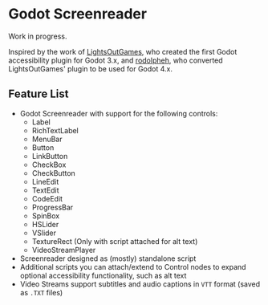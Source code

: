 # Godot Screenreader

Work in progress.

Inspired by the work of [LightsOutGames](https://github.com/lightsoutgames/godot-accessibility), who created the first Godot accessibility plugin for Godot 3.x, and [rodolpheh](https://github.com/rodolpheh/godot-accessibility), who converted LightsOutGames' plugin to be used for Godot 4.x.

## Feature List

- Godot Screenreader with support for the following controls:
    - Label
    - RichTextLabel
    - MenuBar
    - Button
    - LinkButton
    - CheckBox
    - CheckButton
    - LineEdit
    - TextEdit
    - CodeEdit
    - ProgressBar
    - SpinBox
    - HSLider
    - VSlider
    - TextureRect (Only with script attached for alt text)
    - VideoStreamPlayer
- Screenreader designed as (mostly) standalone script
- Additional scripts you can attach/extend to Control nodes to expand optional accessibility functionality, such as alt text
- Video Streams support subtitles and audio captions in ``VTT`` format (saved as ``.TXT`` files) 
